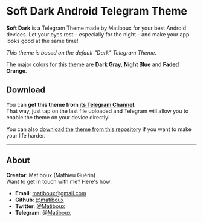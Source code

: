 # Soft Dark Android Telegram Theme

**Soft Dark** is a Telegram Theme made by Matiboux for your best Android devices. Let your eyes rest – especially for the night – and make your app looks good at the same time!

*This theme is based on the default "Dark" Telegram Theme.*

The major colors for this theme are **Dark Gray**, **Night Blue** and **Faded Orange**.

## Download

You can **get this theme from [its Telegram Channel](https://t.me/SoftDark_ATT)**.  
That way, just tap on the last file uploaded and Telegram will allow you to enable the theme on your device directly!

You can also [download the theme from this repository](https://github.com/matiboux/Soft-Dark-ATT/releases/latest) if you want to make your life harder.

---

## About

**Creator**: Matiboux (Mathieu Guérin)  
Want to get in touch with me? Here's how:
 - **Email**: [matiboux@gmail.com](mailto:matiboux@gmail.com)
 - **Github**: [@matiboux](https://github.com/matiboux)
 - **Twitter**: [@Matiboux](https://twitter.com/Matiboux)
 - **Telegram**: [@Matiboux](https://t.me/Matiboux)